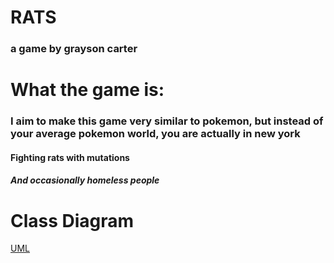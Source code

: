# RATS
### a game by grayson carter

# What the game is:

### I aim to make this game very similar to pokemon, but instead of your average pokemon world, you are actually in new york
#### Fighting rats with mutations
##### And occasionally homeless people

# Class Diagram
[UML](https://github.com/goober42/rats/blob/main/images/ratuml.png)
